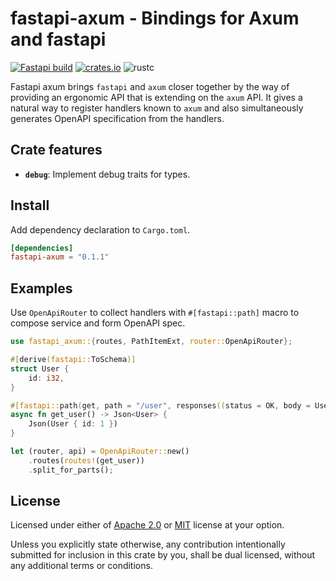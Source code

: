 # fastapi-axum - Bindings for Axum and fastapi

[![Fastapi build](https://github.com/nxpkg/fastapi/actions/workflows/build.yaml/badge.svg)](https://github.com/nxpkg/fastapi/actions/workflows/build.yaml)
[![crates.io](https://img.shields.io/crates/v/fastapi-axum.svg?label=crates.io&color=orange&logo=rust)](https://crates.io/crates/fastapi-axum)
![rustc](https://img.shields.io/static/v1?label=rustc&message=1.75&color=orange&logo=rust)

Fastapi axum brings `fastapi` and `axum` closer together by the way of providing an ergonomic API that is extending on
the `axum` API. It gives a natural way to register handlers known to `axum` and also simultaneously generates OpenAPI
specification from the handlers.

## Crate features

- **`debug`**: Implement debug traits for types.

## Install

Add dependency declaration to `Cargo.toml`.

```toml
[dependencies]
fastapi-axum = "0.1.1"
```

## Examples

Use `OpenApiRouter` to collect handlers with `#[fastapi::path]` macro to compose service and form OpenAPI spec.

```rust
use fastapi_axum::{routes, PathItemExt, router::OpenApiRouter};

#[derive(fastapi::ToSchema)]
struct User {
    id: i32,
}

#[fastapi::path(get, path = "/user", responses((status = OK, body = User)))]
async fn get_user() -> Json<User> {
    Json(User { id: 1 })
}

let (router, api) = OpenApiRouter::new()
    .routes(routes!(get_user))
    .split_for_parts();
```

## License

Licensed under either of [Apache 2.0](LICENSE-APACHE) or [MIT](LICENSE-MIT) license at your option.

Unless you explicitly state otherwise, any contribution intentionally submitted for inclusion in this crate
by you, shall be dual licensed, without any additional terms or conditions.
